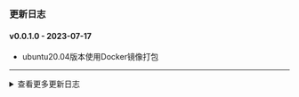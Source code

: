 ### 更新日志

#### v0.0.1.0 - 2023-07-17
* ubuntu20.04版本使用Docker镜像打包
---

<details onclose>


#### v0.0.0.9 - 2023-07-17
* ubuntu20.04默认Python版本为3.8
---


#### v0.0.0.8 - 2023-07-14
* 修改App名称为ubuntu20.04
---


#### v0.0.0.7 - 2023-07-14
* 分别使用Python3.6和Python3.10进行打包
---


#### v0.0.0.6 - 2023-07-14
* 继续使用Python3.6进行打包
---


#### v0.0.0.5 - 2023-07-10
* 头文件新增 /usr/local/opencv
---

#### v0.0.0.4 - 2023-07-07
* 解决可执行文件头文件找不到的bug
---



#### v0.0.0.3 - 2023-07-06
* 输出日志写入失败原因
---

#### v0.0.0.2 - 2023-07-05
* 支持python3.10.6打包
* 优化自动打包流程
---

#### v0.0.0.1 - 2023-07-04
* OpencvCapture视频流测试工具
* 发布自动打包
---

<summary>查看更多更新日志</summary>

</details>


